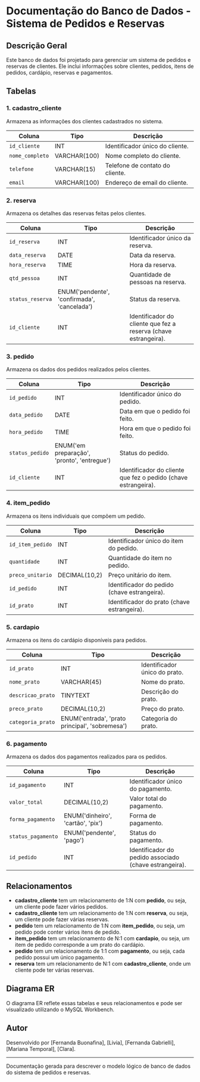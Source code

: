 # Documentação do Banco de Dados - Sistema de Pedidos e Reservas

## Descrição Geral
Este banco de dados foi projetado para gerenciar um sistema de pedidos e reservas de clientes. Ele inclui informações sobre clientes, pedidos, itens de pedidos, cardápio, reservas e pagamentos.

## Tabelas

### 1. **cadastro_cliente**
Armazena as informações dos clientes cadastrados no sistema.

| Coluna          | Tipo             | Descrição                       |
|-----------------|------------------|---------------------------------|
| `id_cliente`    | INT              | Identificador único do cliente. |
| `nome_completo` | VARCHAR(100)      | Nome completo do cliente.       |
| `telefone`      | VARCHAR(15)       | Telefone de contato do cliente. |
| `email`         | VARCHAR(100)      | Endereço de email do cliente.   |

### 2. **reserva**
Armazena os detalhes das reservas feitas pelos clientes.

| Coluna           | Tipo             | Descrição                         |
|------------------|------------------|-----------------------------------|
| `id_reserva`     | INT              | Identificador único da reserva.   |
| `data_reserva`   | DATE             | Data da reserva.                  |
| `hora_reserva`   | TIME             | Hora da reserva.                  |
| `qtd_pessoa`     | INT              | Quantidade de pessoas na reserva. |
| `status_reserva` | ENUM('pendente', 'confirmada', 'cancelada') | Status da reserva.               |
| `id_cliente`     | INT              | Identificador do cliente que fez a reserva (chave estrangeira). |

### 3. **pedido**
Armazena os dados dos pedidos realizados pelos clientes.

| Coluna           | Tipo             | Descrição                         |
|------------------|------------------|-----------------------------------|
| `id_pedido`      | INT              | Identificador único do pedido.    |
| `data_pedido`    | DATE             | Data em que o pedido foi feito.   |
| `hora_pedido`    | TIME             | Hora em que o pedido foi feito.   |
| `status_pedido`  | ENUM('em preparação', 'pronto', 'entregue') | Status do pedido.              |
| `id_cliente`     | INT              | Identificador do cliente que fez o pedido (chave estrangeira). |

### 4. **item_pedido**
Armazena os itens individuais que compõem um pedido.

| Coluna            | Tipo              | Descrição                           |
|-------------------|-------------------|-------------------------------------|
| `id_item_pedido`  | INT               | Identificador único do item do pedido. |
| `quantidade`      | INT               | Quantidade do item no pedido.       |
| `preco_unitario`  | DECIMAL(10,2)     | Preço unitário do item.             |
| `id_pedido`       | INT               | Identificador do pedido (chave estrangeira). |
| `id_prato`        | INT               | Identificador do prato (chave estrangeira). |

### 5. **cardapio**
Armazena os itens do cardápio disponíveis para pedidos.

| Coluna            | Tipo              | Descrição                           |
|-------------------|-------------------|-------------------------------------|
| `id_prato`        | INT               | Identificador único do prato.       |
| `nome_prato`      | VARCHAR(45)       | Nome do prato.                      |
| `descricao_prato` | TINYTEXT          | Descrição do prato.                 |
| `preco_prato`     | DECIMAL(10,2)     | Preço do prato.                     |
| `categoria_prato` | ENUM('entrada', 'prato principal', 'sobremesa') | Categoria do prato. |

### 6. **pagamento**
Armazena os dados dos pagamentos realizados para os pedidos.

| Coluna              | Tipo              | Descrição                           |
|---------------------|-------------------|-------------------------------------|
| `id_pagamento`      | INT               | Identificador único do pagamento.   |
| `valor_total`       | DECIMAL(10,2)     | Valor total do pagamento.           |
| `forma_pagamento`   | ENUM('dinheiro', 'cartão', 'pix') | Forma de pagamento.     |
| `status_pagamento`  | ENUM('pendente', 'pago') | Status do pagamento.      |
| `id_pedido`         | INT               | Identificador do pedido associado (chave estrangeira). |

## Relacionamentos

- **cadastro_cliente** tem um relacionamento de 1:N com **pedido**, ou seja, um cliente pode fazer vários pedidos.
- **cadastro_cliente** tem um relacionamento de 1:N com **reserva**, ou seja, um cliente pode fazer várias reservas.
- **pedido** tem um relacionamento de 1:N com **item_pedido**, ou seja, um pedido pode conter vários itens de pedido.
- **item_pedido** tem um relacionamento de N:1 com **cardapio**, ou seja, um item de pedido corresponde a um prato do cardápio.
- **pedido** tem um relacionamento de 1:1 com **pagamento**, ou seja, cada pedido possui um único pagamento.
- **reserva** tem um relacionamento de N:1 com **cadastro_cliente**, onde um cliente pode ter várias reservas.

## Diagrama ER

O diagrama ER reflete essas tabelas e seus relacionamentos e pode ser visualizado utilizando o MySQL Workbench.

## Autor

Desenvolvido por [Fernanda Buonafina], [Livia], [Fernanda Gabrielli], [Mariana Temporal], [Clara].

---

Documentação gerada para descrever o modelo lógico de banco de dados do sistema de pedidos e reservas.
